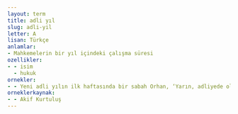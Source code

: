 ```yaml
---
layout: term
title: adli yıl
slug: adli-yil
letter: A
lisan: Türkçe
anlamlar:
- Mahkemelerin bir yıl içindeki çalışma süresi
ozellikler:
- - isim
  - hukuk
ornekler:
- - Yeni adli yılın ilk haftasında bir sabah Orhan, ‘Yarın, adliyede olacak mısın?’ diye sordu.
orneklerkaynak:
- - Akif Kurtuluş
---
```

